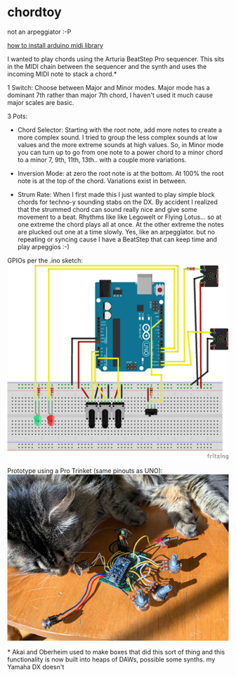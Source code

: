# chordtoy

not an arpeggiator :-P

[how to install arduino midi library](https://github.com/FortySevenEffects/arduino_midi_library)

I wanted to play chords using the Arturia BeatStep Pro sequencer. This sits in the MIDI chain between the sequencer and the synth and uses the incoming MIDI note to stack a chord.*

1 Switch: Choose between Major and Minor modes. Major mode has a dominant 7th rather than major 7th chord, I haven't used it much cause major scales are basic.

3 Pots:

- Chord Selector: Starting with the root note, add more notes to create a more complex sound. I tried to group the less complex sounds at low values and the more extreme sounds at high values. So, in Minor mode you can turn up to go from one note to a power chord to a minor chord to a minor 7, 9th, 11th, 13th.. with a couple more variations.

- Inversion Mode: at zero the root note is at the bottom. At 100% the root note is at the top of the chord. Variations exist in between.

- Strum Rate: When I first made this I just wanted to play simple block chords for techno-y sounding stabs on the DX. By accident I realized that the strummed chord can sound really nice and give some movement to a beat. Rhythms like like Legowelt or Flying Lotus... so at one extreme the chord plays all at once. At the other extreme the notes are plucked out one at a time slowly. Yes, like an arpeggiator. but no repeating or syncing cause I have a BeatStep that can keep time and play arpeggios :-)

GPIOs per the .ino sketch:
![Circuit Diagram](https://github.com/b38tn1k/chordtoy/blob/master/chordtoy_bb.png)

Prototype using a Pro Trinket (same pinouts as UNO):
![cat tax](https://github.com/b38tn1k/chordtoy/blob/master/cabbagecat.JPG)

\* Akai and Oberheim used to make boxes that did this sort of thing and this functionality is now built into heaps of DAWs, possible some synths. my Yamaha DX doesn't
